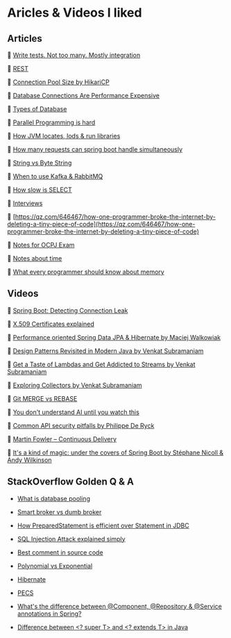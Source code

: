 # Aricles & Videos I liked

## Articles

🔗 [Write tests. Not too many. Mostly integration](https://kentcdodds.com/blog/write-tests)

🔗 [REST](https://www.shaunabram.com/rest/)

🔗 [Connection Pool Size by HikariCP](https://github.com/brettwooldridge/HikariCP/wiki/About-Pool-Sizing)

🔗 [Database Connections Are Performance Expensive](https://amitstechblog.wordpress.com/2011/06/25/database-connections-are-performance-expensive/)

🔗 [Types of Database](https://blog.levelupcoding.com/p/luc-63-understanding-database-types-relational-vector-graph-and-more)

🔗 [Parallel Programming is hard](https://training.xceptance.com/java/401-jmm-parallel-programming-is-hard-accento-2023.html#)

🔗 [How JVM locates, lods & run libraries](https://blogs.oracle.com/javamagazine/post/how-the-jvm-locates-loads-and-runs-libraries)

🔗 [How many requests can spring boot handle simultaneously](https://medium.com/@haiou-a/spring-boot-how-many-requests-can-spring-boot-handle-simultaneously-a57b41bdba6a)

🔗 [String vs Byte String](https://stackoverflow.com/questions/6224052/what-is-the-difference-between-a-string-and-a-byte-string)

🔗 [When to use Kafka & RabbitMQ](https://blogs.vmware.com/tanzu/understanding-when-to-use-rabbitmq-or-apache-kafka/)

🔗 [How slow is SELECT](https://medium.com/@hnasr/how-slow-is-select-8d4308ca1f0c)

🔗 [Interviews](https://github.com/kdn251/interviews)

🔗 [https://qz.com/646467/how-one-programmer-broke-the-internet-by-deleting-a-tiny-piece-of-code](https://qz.com/646467/how-one-programmer-broke-the-internet-by-deleting-a-tiny-piece-of-code)

🔗 [Notes for OCPJ Exam](https://github.com/eh3rrera/ocpj8-notes)

🔗 [Notes about time](https://unix4lyfe.org/time/?v=1)

🔗 [What every programmer should know about memory](https://lwn.net/Articles/250967/)


## Videos

🎥 [Spring Boot: Detecting Connection Leak](https://www.youtube.com/watch?v=FOQwsAQLseo&ab_channel=ChargeAhead)

🎥 [X.509 Certificates explained](https://www.youtube.com/watch?v=kAaIYRJoJkc&ab_channel=OneMarcFifty)

🎥 [Performance oriented Spring Data JPA & Hibernate by Maciej Walkowiak](https://www.youtube.com/watch?v=L9ZOgX-3LTQ)

🎥 [Design Patterns Revisited in Modern Java by Venkat Subramaniam](https://www.youtube.com/watch?v=kE5M6bwruhw)

🎥 [Get a Taste of Lambdas and Get Addicted to Streams by Venkat Subramaniam](https://www.youtube.com/watch?v=1OpAgZvYXLQ)

🎥 [Exploring Collectors by Venkat Subramaniam](https://www.youtube.com/watch?v=pGroX3gmeP8&ab_channel=Devoxx)

🎥 [Git MERGE vs REBASE](https://www.youtube.com/watch?v=0chZFIZLR_0&ab_channel=ByteByteGo)

🎥 [You don't understand AI until you watch this](https://www.youtube.com/watch?v=1aM1KYvl4Dw)

🎥 [Common API security pitfalls by Philippe De Ryck](https://www.youtube.com/watch?v=YQzU8xEBiPg&list=WL&index=87&ab_channel=Devoxx)

🎥 [Martin Fowler – Continuous Delivery](https://www.youtube.com/watch?v=aoMfbgF2D_4)

🎥 [It's a kind of magic: under the covers of Spring Boot by Stéphane Nicoll & Andy Wilkinson](https://www.youtube.com/watch?v=uof5h-j0IeE&list=WL&index=168&ab_channel=Devoxx)

## StackOverflow Golden Q & A 

* [What is database pooling](https://stackoverflow.com/questions/4041114/what-is-database-pooling)

* [Smart broker vs dumb broker](https://stackoverflow.com/questions/45910795/smart-broker-vs-dumb-broker-kafka-and-rabbitmq)

* [How PreparedStatement is efficient over Statement in JDBC](https://stackoverflow.com/a/34126564/2441277)

* [SQL Injection Attack explained simply](https://stackoverflow.com/a/1582192/2441277)

* [Best comment in source code](https://stackoverflow.com/questions/184618/what-is-the-best-comment-in-source-code-you-have-ever-encountered)

* [Polynomial vs Exponential](https://stackoverflow.com/questions/4317414/polynomial-time-and-exponential-time)

* [Hibernate](https://stackoverflow.com/a/54907032/2441277) 

* [PECS](https://stackoverflow.com/questions/2723397/what-is-pecs-producer-extends-consumer-super)

* [What's the difference between @Component, @Repository & @Service annotations in Spring?](https://stackoverflow.com/questions/6827752/whats-the-difference-between-component-repository-service-annotations-in)

* [Difference between <? super T> and <? extends T> in Java](https://stackoverflow.com/questions/4343202/difference-between-super-t-and-extends-t-in-java)




	 





